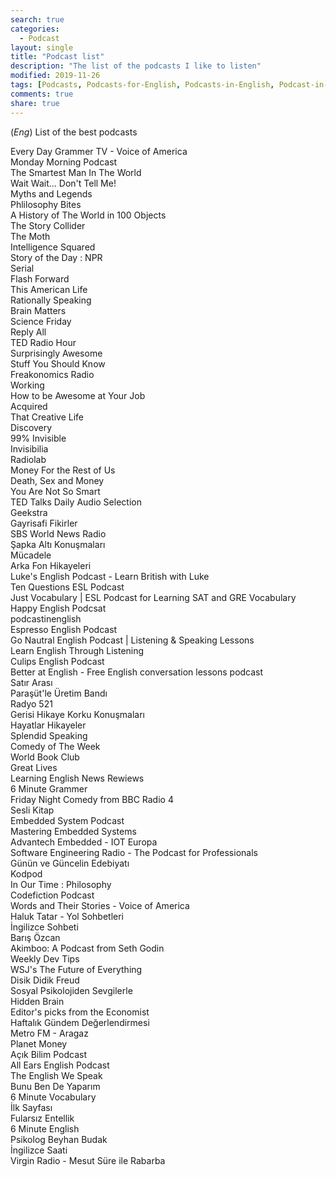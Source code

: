 ```yaml
---
search: true
categories: 
  - Podcast
layout: single
title: "Podcast list"
description: "The list of the podcasts I like to listen"
modified: 2019-11-26
tags: [Podcasts, Podcasts-for-English, Podcasts-in-English, Podcast-in-Turkish]
comments: true
share: true
---
```

(*Eng*) List of the best podcasts

Every Day Grammer TV - Voice of America   
Monday Morning Podcast   
The Smartest Man In The World  
Wait Wait... Don't Tell Me!  
Myths and Legends  
Phlilosophy Bites  
A History of The World in 100 Objects  
The Story Collider  
The Moth  
Intelligence Squared  
Story of the Day : NPR  
Serial  
Flash Forward  
This American Life  
Rationally Speaking  
Brain Matters  
Science Friday  
Reply All  
TED Radio Hour  
Surprisingly Awesome  
Stuff You Should Know  
Freakonomics Radio  
Working  
How to be Awesome at Your Job  
Acquired  
That Creative Life  
Discovery  
99% Invisible  
Invisibilia  
Radiolab  
Money For the Rest of Us  
Death, Sex and Money  
You Are Not So Smart  
TED Talks Daily Audio Selection  
Geekstra  
Gayrisafi Fikirler  
SBS World News Radio  
Şapka Altı Konuşmaları  
Mücadele  
Arka Fon Hikayeleri  
Luke's English Podcast - Learn British with Luke  
Ten Questions ESL Podcast  
Just Vocabulary | ESL Podcast for Learning SAT and GRE Vocabulary  
Happy English Podcsat  
podcastinenglish  
Espresso English Podcast  
Go Nautral English Podcast | Listening & Speaking Lessons  
Learn English Through Listening   
Culips English Podcast  
Better at English - Free English conversation lessons podcast  
Satır Arası  
Paraşüt'le Üretim Bandı  
Radyo 521  
Gerisi Hikaye Korku Konuşmaları  
Hayatlar Hikayeler  
Splendid Speaking  
Comedy of The Week  
World Book Club  
Great Lives  
Learning English News Rewiews  
6 Minute Grammer  
Friday Night Comedy from BBC Radio 4  
Sesli Kitap  
Embedded System Podcast  
Mastering Embedded Systems  
Advantech Embedded - IOT Europa  
Software Engineering Radio - The Podcast for Professionals  
Günün ve Güncelin Edebiyatı  
Kodpod  
In Our Time : Philosophy  
Codefiction Podcast  
Words and Their Stories - Voice of America  
Haluk Tatar - Yol Sohbetleri  
İngilizce Sohbeti  
Barış Özcan  
Akimboo: A Podcast from Seth Godin  
Weekly Dev Tips  
WSJ's The Future of Everything  
Disik Didik Freud  
Sosyal Psikolojiden Sevgilerle  
Hidden Brain  
Editor's picks from the Economist  
Haftalık Gündem Değerlendirmesi  
Metro FM - Aragaz  
Planet Money  
Açık Bilim Podcast  
All Ears English Podcast  
The English We Speak  
Bunu Ben De Yaparım  
6 Minute Vocabulary  
İlk Sayfası  
Fularsız Entellik  
6 Minute English  
Psikolog Beyhan Budak  
İngilizce Saati  
Virgin Radio - Mesut Süre ile Rabarba  